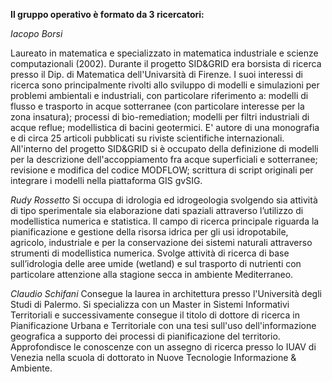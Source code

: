 **Il gruppo operativo è formato da 3 ricercatori:**

*Iacopo Borsi*

Laureato in matematica e specializzato in matematica industriale e scienze computazionali (2002).
Durante il progetto SID&GRID era borsista di ricerca presso il Dip. di Matematica dell'Univarsità di Firenze.
I suoi interessi di ricerca sono principalmente rivolti allo sviluppo di modelli e simulazioni
per problemi ambientali e industriali, con particolare riferimento a: modelli di flusso e trasporto in acque sotterranee (con particolare interesse per la zona insatura); processi di bio-remediation; modelli per filtri industriali di acque reflue; modellistica di bacini geotermici. E' autore di una monografia e di circa 25 articoli pubblicati su riviste scientifiche internazionali.
All'interno del progetto SID&GRID si è occupato della definizione di modelli per la descrizione dell'accoppiamento
fra acque superficiali e sotterranee; revisione e modifica del codice MODFLOW; scrittura di script originali per integrare i modelli nella piattaforma GIS gvSIG.


*Rudy Rossetto*
Si occupa di idrologia ed idrogeologia svolgendo sia attività di tipo sperimentale sia elaborazione dati spaziali attraverso l’utilizzo di modellistica numerica e statistica. Il campo di ricerca principale riguarda la pianificazione e gestione della risorsa idrica per gli usi idropotabile, agricolo, industriale e per la conservazione dei sistemi naturali attraverso strumenti di modellistica numerica. Svolge attività di ricerca di base sull’idrologia delle aree umide (wetland) e sul trasporto di nutrienti con particolare attenzione alla stagione secca in ambiente Mediterraneo.

*Claudio Schifani*
Consegue la laurea in architettura presso l'Università degli Studi di Palermo. Si specializza con un Master in Sistemi Informativi Territoriali e successivamente consegue il titolo di dottore di ricerca in Pianificazione Urbana e Territoriale con una tesi sull'uso dell'informazione geografica a supporto dei processi di pianificazione del territorio. Approfondisce le conoscenze con un assegno di ricerca presso lo IUAV di Venezia nella scuola di dottorato in Nuove Tecnologie Informazione & Ambiente. 
